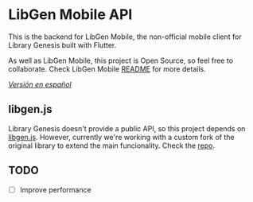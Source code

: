 # LibGen Mobile API

This is the backend for LibGen Mobile, the non-official mobile client for Library Genesis built with Flutter.

As well as LibGen Mobile, this project is Open Source, so feel free to collaborate. Check LibGen Mobile [README](https://github.com/manuelvargastapia/libgen_mobile_app/blob/master/README.md) for more details.

[*Versión en español*](README.es.md)

## libgen.js

Library Genesis doesn't provide a public API, so this project depends on [libgen.js](https://www.npmjs.com/package/libgen#usage-searching). However, currently we're working with a custom fork of the original library to extend the main funcionality. Check the [repo](https://github.com/manuelvargastapia/libgen.js/tree/filter_by_fields).

## TODO

- [ ] Improve performance
